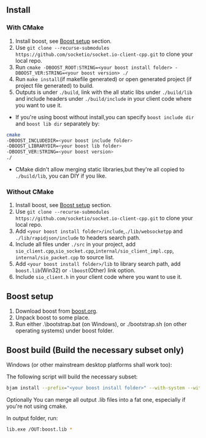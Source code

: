 ## Install

### With CMake
1. Install boost, see [Boost setup](#boost-setup) section.
2. Use `git clone --recurse-submodules https://github.com/socketio/socket.io-client-cpp.git` to clone your local repo.
3. Run `cmake -DBOOST_ROOT:STRING=<your boost install folder> -DBOOST_VER:STRING=<your boost version> ./`
4. Run `make install`(if makefile generated) or open generated project (if project file generated) to build.
5. Outputs is under `./build`, link with the all static libs under `./build/lib` and  include headers under `./build/include` in your client code where you want to use it.

* If you're using boost without install,you can specify `boost include dir` and `boost lib dir` separately by:
```bash
cmake
-DBOOST_INCLUDEDIR=<your boost include folder>
-DBOOST_LIBRARYDIR=<your boost lib folder>
-DBOOST_VER:STRING=<your boost version>
./
```
* CMake didn't allow merging static libraries,but they're all copied to `./build/lib`, you can DIY if you like.

### Without CMake
1. Install boost, see [Boost setup](#boost-setup) section.
2. Use `git clone --recurse-submodules https://github.com/socketio/socket.io-client-cpp.git` to clone your local repo.
3. Add `<your boost install folder>/include`,`./lib/websocketpp` and `./lib/rapidjson/include` to headers search path.
4. Include all files under `./src` in your project, add `sio_client.cpp`,`sio_socket.cpp`,`internal/sio_client_impl.cpp`, `internal/sio_packet.cpp` to source list.
5. Add `<your boost install folder>/lib` to library search path, add `boost.lib`(Win32) or `-lboost`(Other) link option.
6. Include `sio_client.h` in your client code where you want to use it.

## Boost setup

1. Download boost from [boost.org](http://www.boost.org/).
1. Unpack boost to some place.
1. Run either .\bootstrap.bat (on Windows), or ./bootstrap.sh (on other operating systems) under boost folder.

## Boost build (Build the necessary subset only)
Windows (or other mainstream desktop platforms shall work too):

The following script will build the necessary subset:

```bash
bjam install --prefix="<your boost install folder>" --with-system --with-date_time --with-random link=static runtime-link=shared threading=multi
```
Optionally You can merge all output .lib files into a fat one, especially if you're not using cmake.

In output folder, run:

```bash
lib.exe /OUT:boost.lib *
```
